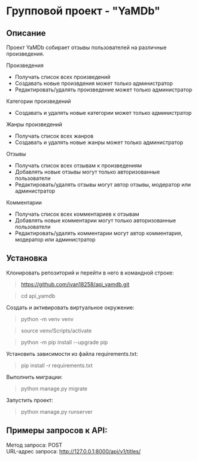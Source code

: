 # Групповой проект - "YaMDb"

## Описание
Проект YaMDb собирает отзывы пользователей на различные произведения.

Произведения
- Получать список всех произведений
- Создавать новые произвдения может только администратор
- Редактировать/удалять произведение может только администратор

Категории произведений
- Создавать и удалять новые категории может только администратор

Жанры произведений
- Получать список всех жанров
- Создавать и удалять новые жанры может только администратор

Отзывы
- Получать список всех отзывам к произведениям
- Добавлять новые отзывы могут только авторизованные пользователи
- Редактировать/удалять отзывы могут автор отзывы, модератор или администратор

Комментарии
- Получать список всех комментариев к отзывам
- Добавлять новые комментарии могут только авторизованные пользователи
- Редактировать/удалять комментарии могут автор комментария, модератор или администратор

## Установка
Клонировать репозиторий и перейти в него в командной строке:

> https://github.com/ivan18258/api_yamdb.git

> cd api_yamdb

Cоздать и активировать виртуальное окружение:

> python -m venv venv

> source venv/Scripts/activate

> python -m pip install --upgrade pip

Установить зависимости из файла requirements.txt:

> pip install -r requirements.txt

Выполнить миграции:

> python manage.py migrate

Запустить проект:

> python manage.py runserver

## Примеры запросов к API:

Метод запроса: POST  
URL-адрес запроса: http://127.0.0.1:8000/api/v1/titles/